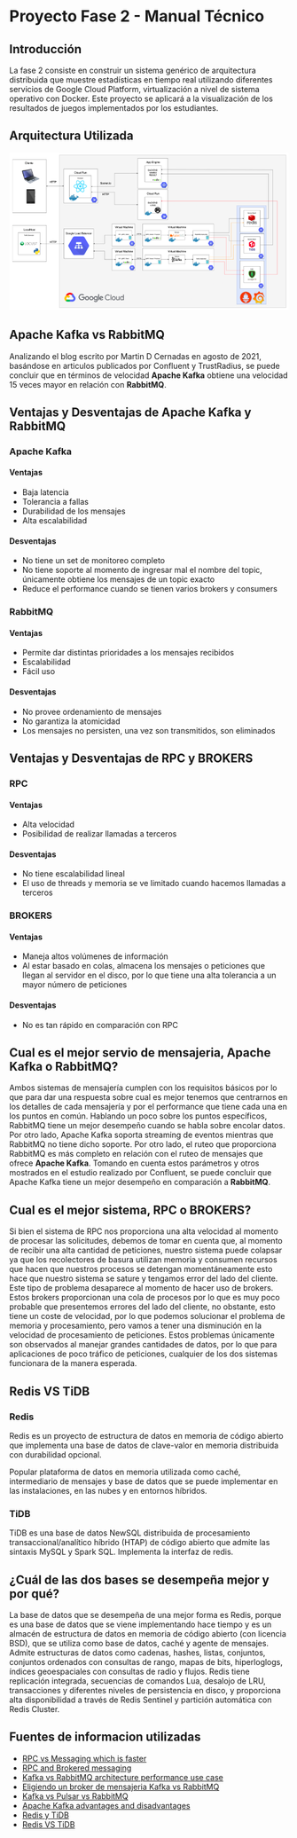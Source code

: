 # Proyecto Fase 2 - Manual Técnico
## Introducción
La fase 2 consiste en construir un sistema genérico de arquitectura distribuida que
muestre estadísticas en tiempo real utilizando diferentes servicios de Google
Cloud Platform, virtualización a nivel de sistema operativo con Docker.
Este proyecto se aplicará a la visualización de los resultados de juegos
implementados por los estudiantes.
## Arquitectura Utilizada
![Alt text](Img/arquitectura.png)
## Apache Kafka vs RabbitMQ
Analizando el blog escrito por Martin D Cernadas en agosto de 2021, basándose en articulos publicados por Confluent y TrustRadius, se puede concluir que en términos de velocidad __Apache Kafka__ obtiene una velocidad 15 veces mayor en relación con __RabbitMQ__.
## Ventajas y Desventajas de Apache Kafka y RabbitMQ
### Apache Kafka
#### Ventajas
- Baja latencia
- Tolerancia a fallas
- Durabilidad de los mensajes
- Alta escalabilidad
#### Desventajas
- No tiene un set de monitoreo completo
- No tiene soporte al momento de ingresar mal el nombre del topic, únicamente obtiene los mensajes de un topic exacto
- Reduce el performance cuando se tienen varios brokers y consumers
### RabbitMQ
#### Ventajas
- Permite dar distintas prioridades a los mensajes recibidos
- Escalabilidad
- Fácil uso
#### Desventajas
- No provee ordenamiento de mensajes
- No garantiza la atomicidad
- Los mensajes no persisten, una vez son transmitidos, son eliminados
## Ventajas y Desventajas de RPC y BROKERS
### RPC
#### Ventajas
- Alta velocidad
- Posibilidad de realizar llamadas a terceros
#### Desventajas
- No tiene escalabilidad lineal
- El uso de threads y memoria se ve limitado cuando hacemos llamadas a terceros
### BROKERS
#### Ventajas
- Maneja altos volúmenes de información
- Al estar basado en colas, almacena los mensajes o peticiones que llegan al servidor en el disco, por lo que tiene una alta tolerancia a un mayor número de peticiones
#### Desventajas
- No es tan rápido en comparación con RPC
## Cual es el mejor servio de mensajeria, Apache Kafka o RabbitMQ?
Ambos sistemas de mensajería cumplen con los requisitos básicos por lo que para dar una respuesta sobre cual es mejor tenemos que centrarnos en los detalles de cada mensajería y por el performance que tiene cada una en los puntos en común.
Hablando un poco sobre los puntos específicos, RabbitMQ tiene un mejor desempeño cuando se habla sobre encolar datos. Por otro lado, Apache Kafka soporta streaming de eventos mientras que RabbitMQ no tiene dicho soporte.
Por otro lado, el ruteo que proporciona RabbitMQ es más completo en relación con el ruteo de mensajes que ofrece __Apache Kafka__.
Tomando en cuenta estos parámetros y otros mostrados en el estudio realizado por Confluent, se puede concluir que Apache Kafka tiene un mejor desempeño en comparación a __RabbitMQ__.
## Cual es el mejor sistema, RPC o BROKERS?
Si bien el sistema de RPC nos proporciona una alta velocidad al momento de procesar las solicitudes, debemos de tomar en cuenta que, al momento de recibir una alta cantidad de peticiones, nuestro sistema puede colapsar ya que los recolectores de basura utilizan memoria y consumen recursos que hacen que nuestros procesos se detengan momentáneamente esto hace que nuestro sistema se sature y tengamos error del lado del cliente.
Este tipo de problema desaparece al momento de hacer uso de brokers. Estos brokers proporcionan una cola de procesos por lo que es muy poco probable que presentemos errores del lado del cliente, no obstante, esto tiene un coste de velocidad, por lo que podemos solucionar el problema de memoria y procesamiento, pero vamos a tener una disminución en la velocidad de procesamiento de peticiones. 
Estos problemas únicamente son observados al manejar grandes cantidades de datos, por lo que para aplicaciones de poco tráfico de peticiones, cualquier de los dos sistemas funcionara de la manera esperada.
## Redis VS TiDB
### Redis
Redis es un proyecto de estructura de datos en memoria de código abierto que implementa una base de datos de clave-valor en memoria distribuida con durabilidad opcional.

Popular plataforma de datos en memoria utilizada como caché, intermediario de mensajes y base de datos que se puede implementar en las instalaciones, en las nubes y en entornos híbridos.
### TiDB
TiDB es una base de datos NewSQL distribuida de procesamiento transaccional/analítico híbrido (HTAP) de código abierto que admite las sintaxis MySQL y Spark SQL. Implementa la interfaz de redis.
## ¿Cuál de las dos bases se desempeña mejor y por qué?
La base de datos que se desempeña de una mejor forma es Redis, porque es una base de datos que se viene implementando hace tiempo y es un almacén de estructura de datos en memoria de código abierto (con licencia BSD), que se utiliza como base de datos, caché y agente de mensajes. Admite estructuras de datos como cadenas, hashes, listas, conjuntos, conjuntos ordenados con consultas de rango, mapas de bits, hiperloglogs, índices geoespaciales con consultas de radio y flujos. Redis tiene replicación integrada, secuencias de comandos Lua, desalojo de LRU, transacciones y diferentes niveles de persistencia en disco, y proporciona alta disponibilidad a través de Redis Sentinel y partición automática con Redis Cluster.

## Fuentes de informacion utilizadas
- [RPC vs Messaging which is faster](https://particular.net/blog/rpc-vs-messaging-which-is-faster)
- [RPC and Brokered messaging](https://medium.com/@natemurthy/rest-rpc-and-brokered-messaging-b775aeb0db3)
- [Kafka vs RabbitMQ architecture performance use case](https://www.upsolver.com/blog/kafka-versus-rabbitmq-architecture-performance-use-case)
- [Eligiendo un broker de mensajeria Kafka vs RabbitMQ](https://medium.com/naranja-tech/eligiendo-un-broker-de-mensajer%C3%ADa-kafka-vs-rabbitmq-963326465e4f)
- [Kafka vs Pulsar vs RabbitMQ](https://www.confluent.io/de-de/kafka-vs-pulsar/)
- [Apache Kafka advantages and disadvantages](https://www.javatpoint.com/apache-kafka-advantages-and-disadvantages)
- [Redis y TiDB](https://db-engines.com/en/system/Redis%3BTiDB)
- [Redis VS TiDB](https://www.saashub.com/compare-redis-vs-tidb)
